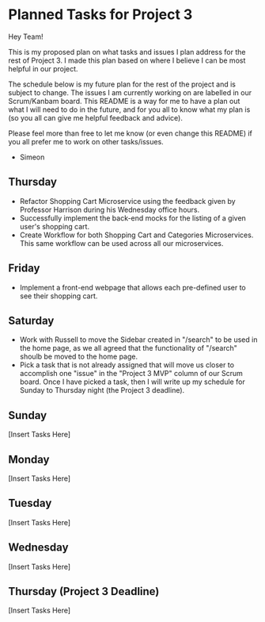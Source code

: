 # Planned Tasks for Project 3

Hey Team!

This is my proposed plan on what tasks and issues I plan address for the rest of Project 3.
I made this plan based on where I believe I can be most helpful in our project.

The schedule below is my future plan for the rest of the project and is subject to change.
The issues I am currently working on are labelled in our Scrum/Kanbam board. This README is a way
for me to have a plan out what I will need to do in the future, and for you all to know what my plan is
(so you all can give me helpful feedback and advice). 

Please feel more than free to let me know (or even change this README) if you all
prefer me to work on other tasks/issues.

* Simeon

## Thursday

* Refactor Shopping Cart Microservice using the feedback given by Professor Harrison during his Wednesday office hours. 
* Successfully implement the back-end mocks for the listing of a given user's shopping cart.
* Create Workflow for both Shopping Cart and Categories Microservices. This same workflow can be used across all our microservices.

## Friday

* Implement a front-end webpage that allows each pre-defined user to see their shopping cart.

## Saturday

* Work with Russell to move the Sidebar created in "/search" to be used in the home page, as we all agreed that the functionality of "/search" shoulb be moved to the home page.
* Pick a task that is not already assigned that will move us closer to accomplish one "issue" in the "Project 3 MVP" column of our Scrum board. Once I have picked a task, then I will write up my schedule for Sunday to Thursday night (the Project 3 deadline). 

## Sunday

[Insert Tasks Here]

## Monday

[Insert Tasks Here]

## Tuesday

[Insert Tasks Here]

## Wednesday

[Insert Tasks Here]

## Thursday (Project 3 Deadline)

[Insert Tasks Here]
